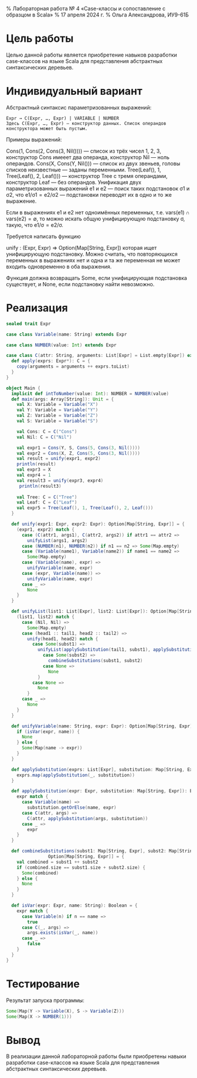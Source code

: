 % Лабораторная работа № 4 «Case-классы и сопоставление с образцом в Scala»
% 17 апреля 2024 г.
% Ольга Александрова, ИУ9-61Б

# Цель работы
Целью данной работы является приобретение навыков разработки case-классов на языке Scala для
представления абстрактных синтаксических деревьев.

# Индивидуальный вариант
Абстрактный синтаксис параметризованных выражений:

```
Expr → C(Expr, …, Expr) | VARIABLE | NUMBER
Здесь C(Expr, …, Expr) — конструктор данных. Список операндов конструктора может быть пустым.
```
Примеры выражений:

Cons(1, Cons(2, Cons(3, Nil()))) — список из трёх чисел 1, 2, 3, конструктор Cons имееет два операнда, 
конструктор Nil — ноль операндов.
Cons(X, Cons(Y, Nil())) — список из двух звеньев, головы списков неизвестные — заданы переменными.
Tree(Leaf(), 1, Tree(Leaf(), 2, Leaf())) — конструктор Tree с тремя операндами, конструктор Leaf — 
без операндов. Унификация двух параметризованных выражений e1 и e2 — поиск таких подстановок σ1 и σ2,
что e1/σ1 = e2/σ2 — подстановки переводят их в одно и то же выражение.

Если в выражениях e1 и e2 нет одноимённых переменных, т.е. vars(e1) ∩ vars(e2) = ∅, то можно искать общую 
унифицирующую подстановку σ, такую, что e1/σ = e2/σ.

Требуется написать функцию

unify : (Expr, Expr) => Option(Map[String, Expr])
которая ищет унифицирующую подстановку. Можно считать, что повторяющихся переменных в выражениях нет 
и одна и та же переменная не может входить одновременно в оба выражения.

Функция должна возвращать Some, если унифицирующая подстановка существует, и None, если подстановку
найти невозможно.

# Реализация

```scala
sealed trait Expr

case class Variable(name: String) extends Expr

case class NUMBER(value: Int) extends Expr

case class C(attr: String, arguments: List[Expr] = List.empty[Expr]) extends Expr {
  def apply(exprs: Expr*): C = {
    copy(arguments = arguments ++ exprs.toList)
  }
}

object Main {
  implicit def intToNumber(value: Int): NUMBER = NUMBER(value)
  def main(args: Array[String]): Unit = {
    val X: Variable = Variable("X")
    val Y: Variable = Variable("Y")
    val Z: Variable = Variable("Z")
    val S: Variable = Variable("S")

    val Cons: C = C("Cons")
    val Nil: C = C("Nil")

    val expr1 = Cons(Y, S, Cons(5, Cons(3, Nil())))
    val expr2 = Cons(X, Z, Cons(5, Cons(3, Nil())))
    val result = unify(expr1, expr2)
    println(result)
    val expr3 = X
    val expr4 = 1
    val result3 = unify(expr3, expr4)
     println(result3)
    
    val Tree: C = C("Tree")
    val Leaf: C = C("Leaf")
    val expr5 = Tree(Leaf(), 1, Tree(Leaf(), 2, Leaf()))
  }

  def unify(expr1: Expr, expr2: Expr): Option[Map[String, Expr]] = {
    (expr1, expr2) match {
      case (C(attr1, args1), C(attr2, args2)) if attr1 == attr2 =>
        unifyList(args1, args2)
      case (NUMBER(n1), NUMBER(n2)) if n1 == n2 => Some(Map.empty)
      case (Variable(name1), Variable(name2)) if name1 == name2 =>
        Some(Map.empty)
      case (Variable(name), expr) =>
        unifyVariable(name, expr)
      case (expr, Variable(name)) =>
        unifyVariable(name, expr)
      case _ =>
        None
    }
  }

  def unifyList(list1: List[Expr], list2: List[Expr]): Option[Map[String, Expr]] = {
    (list1, list2) match {
      case (Nil, Nil) =>
        Some(Map.empty)
      case (head1 :: tail1, head2 :: tail2) =>
        unify(head1, head2) match {
          case Some(subst1) =>
            unifyList(applySubstitution(tail1, subst1), applySubstitution(tail2, subst1)) match {
              case Some(subst2) =>
                combineSubstitutions(subst1, subst2)
              case None =>
                None
            }
          case None =>
            None
        }
      case _ =>
        None
    }
  }

  def unifyVariable(name: String, expr: Expr): Option[Map[String, Expr]] = {
    if (isVar(expr, name)) {
      None
    } else {
      Some(Map(name -> expr))
    }
  }

  def applySubstitution(exprs: List[Expr], substitution: Map[String, Expr]): List[Expr] = {
    exprs.map(applySubstitution(_, substitution))
  }

  def applySubstitution(expr: Expr, substitution: Map[String, Expr]): Expr = {
    expr match {
      case Variable(name) =>
        substitution.getOrElse(name, expr)
      case C(attr, args) =>
        C(attr, applySubstitution(args, substitution))
      case _ =>
        expr
    }
  }

  def combineSubstitutions(subst1: Map[String, Expr], subst2: Map[String, Expr]): 
                Option[Map[String, Expr]] = {
    val combined = subst1 ++ subst2
    if (combined.size == subst1.size + subst2.size) {
      Some(combined)
    } else {
      None
    }
  }

  def isVar(expr: Expr, name: String): Boolean = {
    expr match {
      case Variable(n) if n == name =>
        true
      case C(_, args) =>
        args.exists(isVar(_, name))
      case _ =>
        false
    }
  }
}

```

# Тестирование

Результат запуска программы:

```scala
Some(Map(Y -> Variable(X), S -> Variable(Z)))
Some(Map(X -> NUMBER(1)))
```

# Вывод

В реализации данной лабораторной работы были приобретены навыки разработки case-классов на языке Scala 
для представления абстрактных синтаксических деревьев.

